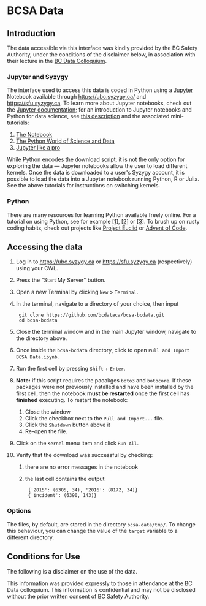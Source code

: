 # BCSA Data

## Introduction

The data accessible via this interface was kindly provided by the BC Safety
Authority, under the conditions of the disclaimer below, in association with
their lecture in the [BC Data Colloquium](http://bcdata.ca).

### Jupyter and Syzygy

The interface used to access this data is coded in Python using a
[Jupyter](http://jupyter.org/) Notebook available through
<https://ubc.syzygy.ca/> and <https://sfu.syzygy.ca>. To learn more about
Jupyter notebooks, check out the
[Jupyter documentation](http://jupyter-notebook.readthedocs.io/en/latest/); for
an introduction to Jupyter notebooks and Python for data science, see
[this description](https://github.com/barbagroup/jupyter-tutorial/blob/master/World-of-Jupyter.md)
and the associated mini-tutorials:

1. [The Notebook](http://nbviewer.jupyter.org/github/barbagroup/jupyter-tutorial/blob/master/1--The%20Notebook.ipynb)
2. [The Python World of Science and Data](http://nbviewer.jupyter.org/github/barbagroup/jupyter-tutorial/blob/master/2--The%20Python%20world%20of%20science%20and%20data.ipynb)
3. [Jupyter like a pro](http://nbviewer.jupyter.org/github/barbagroup/jupyter-tutorial/blob/master/3--Jupyter%20like%20a%20pro.ipynb)

While Python encodes the download script, it is not the only option for
exploring the data &mdash; Jupyter notebooks allow the user to load different
kernels. Once the data is downloaded to a user's Syzygy account, it is possible
to load the data into a Jupyter notebook running Python, R or Julia. See the
above tutorials for instructions on switching kernels.

### Python

There are many resources for learning Python available freely online. For a
tutorial on using Python, see for example [[1]], [[2]] or [[3]]. To brush up on
rusty coding habits, check out projects like
[Project Euclid](https://projecteuclid.org/) or
[Advent of Code](https://adventofcode.com/).

[1]: https://engineering.ucsb.edu/~shell/che210d/numpy.pdf
[2]: https://www.youtube.com/playlist?list=PLYx7XA2nY5Gf37zYZMw6OqGFRPjB1jCy6
[3]: https://www.codecademy.com/learn/python


## Accessing the data

1. Log in to <https://ubc.syzygy.ca> or <https://sfu.syzygy.ca> (respectively)
using your CWL.
2. Press the "Start My Server" button.
3. Open a new Terminal by clicking `New` > `Terminal`.
4. In the terminal, navigate to a directory of your choice, then input

		git clone https://github.com/bcdataca/bcsa-bcdata.git
		cd bcsa-bcdata

5. Close the terminal window and in the main Jupyter window, navigate to the
directory above.
6. Once inside the `bcsa-bcdata` directory, click to open `Pull and Import BCSA
Data.ipynb`.
7. Run the first cell by pressing `Shift` + `Enter`. 
8. **Note:** if this script requires the pacakges `boto3` and `botocore`. If
   these packages were not previously installed and have been installed by the
   first cell, then the notebook **must be restarted** once the first cell has
   **finished** executing. To restart the notebook:
   1. Close the window
   2. Click the checkbox next to the `Pull and Import...` file.
   3. Click the `Shutdown` button above it
   4. Re-open the file.

9. Click on the `Kernel` menu item and click `Run All`.
10. Verify that the download was successful by checking:
	1. there are no error messages in the notebook
	2. the last cell contains the output

			{'2015': (6305, 34), '2016': (8172, 34)}
			{'incident': (6390, 143)}

### Options

The files, by default, are stored in the directory `bcsa-data/tmp/`. To change
this behaviour, you can change the value of the `target` variable to a
different directory. 
   

## Conditions for Use

The following is a disclaimer on the use of the data.

This information was provided expressly to those in attendance at the BC Data colloquium. This information is confidential and may not be disclosed without the prior written consent of BC Safety Authority.
